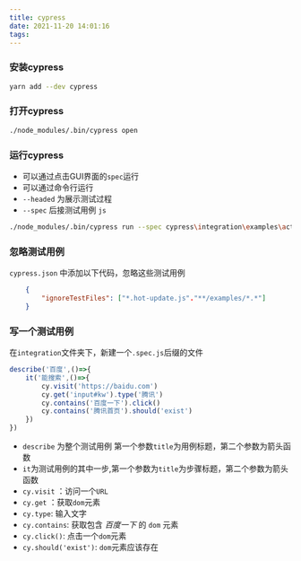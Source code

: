 ```yaml
---
title: cypress
date: 2021-11-20 14:01:16
tags:
---
```


### 安装cypress

```bash
yarn add --dev cypress
```



### 打开cypress

```bash
./node_modules/.bin/cypress open
```



### 运行cypress

+ 可以通过点击GUI界面的`spec`运行
+ 可以通过命令行运行
+ `--headed`  为展示测试过程
+ `--spec` 后接测试用例 `js`

```bash
./node_modules/.bin/cypress run --spec cypress\integration\examples\actions.spec.js --headed
```



### 忽略测试用例

`cypress.json` 中添加以下代码，忽略这些测试用例

```json
	{
        "ignoreTestFiles": ["*.hot-update.js"."**/examples/*.*"]
    }
```

### 写一个测试用例

在`integration`文件夹下，新建一个`.spec.js`后缀的文件

```js
describe('百度',()=>{
    it('能搜索',()=>{
        cy.visit('https://baidu.com')
        cy.get('input#kw').type('腾讯')
        cy.contains('百度一下').click()
        cy.contains('腾讯首页').should('exist')
    })
})
```

+ `describe` 为整个测试用例 第一个参数`title`为用例标题，第二个参数为箭头函数
+ `it`为测试用例的其中一步,第一个参数为`title`为步骤标题，第二个参数为箭头函数
+ `cy.visit` ：访问一个`URL`
+ `cy.get` ：获取`dom`元素
+ `cy.type`: 输入文字
+ `cy.contains`: 获取包含 *百度一下* 的 `dom` 元素
+ `cy.click()`: 点击一个`dom`元素
+ `cy.should('exist')`: `dom`元素应该存在
